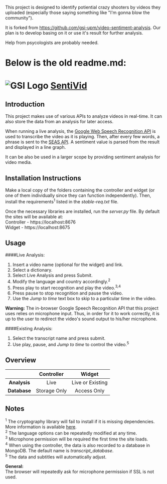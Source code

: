 This project is designed to identify potiential crazy shooters by videos they uploaded (especially those saying something like "I'm gonna blow the community").

It is forked from https://github.com/gsi-upm/video-sentiment-analysis. Our plan is to develop basing on it or use it's result for further analysis.

Help from psycologists are probably needed.

Below is the old readme.md:
==================================

![GSI Logo](http://www.gsi.dit.upm.es/images/stories/logos/gsi.png)
[SentiVid](https://github.com/gsi-upm/video-sentiment-analysis)
==================================

Introduction
------------
This project makes use of various APIs to analyze videos in real-time.
It can also store the data from an analysis for later access.

When running a live analysis, the [Google Web Speech Recognition API](http://updates.html5rocks.com/2013/01/Voice-Driven-Web-Apps-Introduction-to-the-Web-Speech-API) is used to transcribe the video as it is playing.
Then, after every few words, a phrase is sent to the [SEAS API](https://github.com/gsi-upm/SEAS).
A sentiment value is parsed from the result and displayed in a line graph.

It can be also be used in a larger scope by providing sentiment analysis for video media.

Installation Instructions
-------------------------
Make a local copy of the folders containing the controller and widget (or one of them individually since they can function independently).
Then, install the requirements<sup>1</sup> listed in the *stable-req.txt* file.

Once the necessary libraries are installed, run the *server.py* file.
By default the sites will be available at:
<br>Controller - https://localhost:8676
<br>Widget - https://localhost:8675

Usage
-----
####Live Analysis:
1. Insert a video name (optional for the widget) and link.
2. Select a dictionary.
3. Select Live Analysis and press Submit.
4. Modify the language and country accordingly.<sup>2</sup>
5. Press play to start recognition and play the video.<sup>3,4</sup>
6. Press pause to stop recognition and pause the video.
7. Use the *Jump to time* text box to skip to a particular time in the video.

**Warning:** The in-browser Google Speech Recognition API that this project uses relies on microphone input.
Thus, in order for it to work correctly, it is up to the user to redirect the video's sound output to his/her microphone.

####Existing Analysis:
1. Select the transcript name and press submit.
2. Use play, pause, and *Jump to time* to control the video.<sup>5</sup>

Overview
--------
|              | Controller   | Widget            |
|:------------:|:------------:|:-----------------:|
| **Analysis** | Live         | Live or Existing  |
| **Database** | Storage Only | Access Only       |

Notes
-----
<sup>1</sup> The cryptography library will fail to install if it is missing dependencies.
More information is available [here](https://cryptography.io/en/latest/installation/).<br>
<sup>2</sup> The language options can be repeatedly modified at any time.<br>
<sup>3</sup> Microphone permission will be required the first time the site loads.<br>
<sup>4</sup> When using the controller, the data is also recorded to a database in MongoDB.
The default name is *transcript_database*.<br>
<sup>5</sup> The data and subtitles will automatically adjust.<br>

**General:**<br>
The browser will repeatedly ask for microphone permission if SSL is not used.
